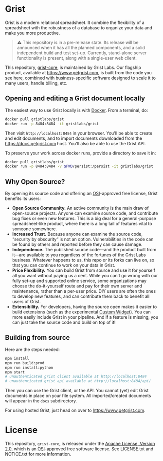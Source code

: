 # Grist

Grist is a modern relational spreadsheet. It combine the flexibility of a spreadsheet with the
robustness of a database to organize your data and make you more productive.

> :warning: This repository is in a pre-release state. Its release will be announced when it has
all the planned components, and a solid independent build and test set-up. Currently, stand-alone
server functionality is present, along with a single-user web client.

This repository, [grist-core](https://github.com/gristlabs/grist-core), is maintained by Grist
Labs. Our flagship product, available at https://www.getgrist.com, is built from the code you see
here, combined with business-specific software designed to scale it to many users, handle billing,
etc.

## Opening and editing a Grist document locally

The easiest way to use Grist locally is with [Docker](https://www.docker.com/get-started).
From a terminal, do:

```sh
docker pull gristlabs/grist
docker run -p 8484:8484 -it gristlabs/grist
```

Then visit `http://localhost:8484` in your browser. You'll be able to create and edit documents,
and to import documents downloaded from the https://docs.getgrist.com host. You'll also be able
to use the Grist API.

To preserve your work across docker runs, provide a directory to save it in:

```sh
docker pull gristlabs/grist
docker run -p 8484:8484 -v $PWD/persist:/persist -it gristlabs/grist
```

## Why Open Source?

By opening its source code and offering an [OSI](https://opensource.org/)-approved free license,
Grist benefits its users:

- **Open Source Community.** An active community is the main draw of open-source projects. Anyone
  can examine source code, and contribute bug fixes or even new features. This is a big deal for a
  general-purpose spreadsheet-like product, where there is a long tail of features vital to
  someone somewhere.
- **Increased Trust.** Because anyone can examine the source code, “security by obscurity” is not
  an option. Vulnerabilities in the code can be found by others and reported before they can cause
  damage.
- **Independence.** The published source code—and the product built from it—are available to you
  regardless of the fortunes of the Grist Labs business. Whatever happens to us, this repo or its
  forks can live on, so that you can continue to work on your data in Grist.
- **Price Flexibility.** You can build Grist from source and use it for yourself all you want
  without paying us a cent. While you can’t go wrong with our fully set-up and supported online
  service, some organizations may choose the do-it-yourself route and pay for their own server and
  maintenance, rather than a per-user price. DIY users are often the ones to develop new features,
  and can contribute them back to benefit all users of Grist.
- **Extensibility.** For developers, having the source open makes it easier to build extensions (such as the
  experimental [Custom Widget](https://support.getgrist.com/widget-custom/)). You can more easily
  include Grist in your pipeline. And if a feature is missing, you can just take the source code and
  build on top of it!

## Building from source

Here are the steps needed:

```sh
npm install
npm run build:prod
npm run install:python
npm start
# unauthenticated grist client available at http://localhost:8484
# unauthenticated grist api available at http://localhost:8484/api/
```

Then you can use the Grist client, or the API. You cannot (yet) edit Grist documents
in place on your file system. All imported/created documents will appear in the `docs`
subdirectory.

For using hosted Grist, just head on over to <https://www.getgrist.com>.

# License

This repository, `grist-core`, is released under the [Apache License, Version
2.0](http://www.apache.org/licenses/LICENSE-2.0), which is an
[OSI](https://opensource.org/)-approved free software license. See LICENSE.txt and NOTICE.txt for
more information.
